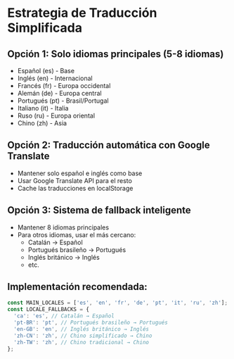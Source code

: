 # Estrategia de Traducción Simplificada

## Opción 1: Solo idiomas principales (5-8 idiomas)
- Español (es) - Base
- Inglés (en) - Internacional
- Francés (fr) - Europa occidental
- Alemán (de) - Europa central
- Portugués (pt) - Brasil/Portugal
- Italiano (it) - Italia
- Ruso (ru) - Europa oriental
- Chino (zh) - Asia

## Opción 2: Traducción automática con Google Translate
- Mantener solo español e inglés como base
- Usar Google Translate API para el resto
- Cache las traducciones en localStorage

## Opción 3: Sistema de fallback inteligente
- Mantener 8 idiomas principales
- Para otros idiomas, usar el más cercano:
  - Catalán → Español
  - Portugués brasileño → Portugués
  - Inglés británico → Inglés
  - etc.

## Implementación recomendada:
```typescript
const MAIN_LOCALES = ['es', 'en', 'fr', 'de', 'pt', 'it', 'ru', 'zh'];
const LOCALE_FALLBACKS = {
  'ca': 'es', // Catalán → Español
  'pt-BR': 'pt', // Portugués brasileño → Portugués
  'en-GB': 'en', // Inglés británico → Inglés
  'zh-CN': 'zh', // Chino simplificado → Chino
  'zh-TW': 'zh', // Chino tradicional → Chino
};
```
